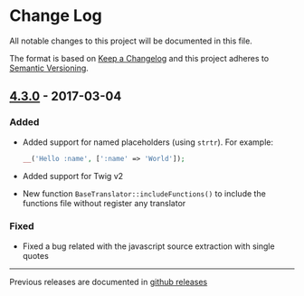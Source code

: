 # Change Log
All notable changes to this project will be documented in this file.

The format is based on [Keep a Changelog](http://keepachangelog.com/) 
and this project adheres to [Semantic Versioning](http://semver.org/).

## [4.3.0] - 2017-03-04

### Added

* Added support for named placeholders (using `strtr`). For example:

  ```php
  __('Hello :name', [':name' => 'World']);
  ```
* Added support for Twig v2
* New function `BaseTranslator::includeFunctions()` to include the functions file without register any translator

### Fixed

* Fixed a bug related with the javascript source extraction with single quotes

---

Previous releases are documented in [github releases](https://github.com/oscarotero/Gettext/releases)

[4.3.0]: https://github.com/oscarotero/Gettext/compare/v4.2.0...v4.3.0
